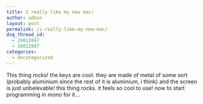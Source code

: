 ```yaml
---
title: I really like my new mac!
author: admin
layout: post
permalink: /i-really-like-my-new-mac/
dsq_thread_id:
  - 26012847
  - 26012847
categories:
  - Uncategorized
---
```

This thing rocks! the keys are cool. they are made of metal of some sort (probably aluminium since the rest of it is aluminium, i think) and the screen is just unbelevable! this thing rocks. it feels so cool to use! now to start programming in mono for it&#8230;